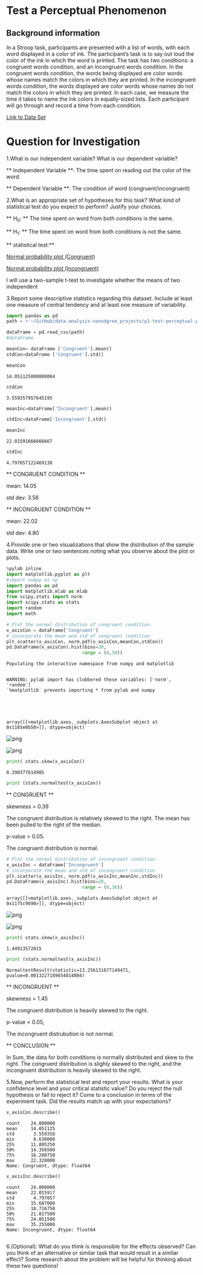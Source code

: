 
# Test a Perceptual Phenomenon

## Background information

In a Stroop task, participants are presented with a list of words, with each word displayed in a color of ink. The participant’s task is to say out loud the color of the ink in which the word is printed. The task has two conditions: a congruent words condition, and an incongruent words condition. In the congruent words condition, the words being displayed are color words whose names match the colors in which they are printed. In the incongruent words condition, the words displayed are color words whose names do not match the colors in which they are printed. In each case, we measure the time it takes to name the ink colors in equally-sized lists. Each participant will go through and record a time from each condition.

[Link to Data Set](https://github.com/ronafan/data-analysis-nanodgree_projects/blob/master/p1-perceptual-phenomenon/stroopdata.csv)  


# Question for Investigation 

1.What is our independent variable? What is our dependent variable?

** Independent Variable **: The time spent on reading out the color of the word.

** Dependent Variable **: The condition of word (congruent/incongruent)

2.What is an appropriate set of hypotheses for this task? What kind of statistical test do you expect to perform? Justify your choices.

** H<sub>0</sub>: ** The time spent on word from both conditions is the same.

** H<sub>1</sub>: ** The time spent on word from both conditions is not the same.

** statistical test:**

 [Normal probability plot (Congruent)](https://github.com/ronafan/data-analysis-nanodgree_projects/blob/master/p1-test-perceptual-phenomenon/nom_con.png) 

[Normal probability plot (Incongruent)](https://github.com/ronafan/data-analysis-nanodgree_projects/blob/master/p1-test-perceptual-phenomenon/nom_inc.png)

I will use a two-sample t-test to investigate whether the means of two independent 



3.Report some descriptive statistics regarding this dataset. Include at least one measure of central tendency and at least one measure of variability.


```python
import pandas as pd
path = r'~/GitHub/data-analysis-nanodgree_projects/p1-test-perceptual-phenomenon/stroopdata.csv'

dataFrame = pd.read_csv(path)
#dataFrame
```


```python
meanCon= dataFrame ['Congruent'].mean()
stdCon=dataFrame ['Congruent'].std()
```


```python
meanCon
```




    14.051125000000004




```python
stdCon
```




    3.559357957645195




```python
meanInc=dataFrame['Incongruent'].mean()
```


```python
stdInc=dataFrame['Incongruent'].std()
```


```python
meanInc
```




    22.01591666666667




```python
stdInc
```




    4.797057122469138



** CONGRUENT CONDITION **

mean: 14.05

std dev: 3.56

** INCONGRUENT CONDITION **

mean: 22.02

std dev: 4.80


4.Provide one or two visualizations that show the distribution of the sample data. Write one or two sentences noting what you observe about the plot or plots.


```python
%pylab inline
import matplotlib.pyplot as plt
#import numpy as np
import pandas as pd
import matplotlib.mlab as mlab
from scipy.stats import norm
import scipy.stats as stats
import random
import math

# Plot the normal distribution of congruent condition.
x_axisCon = dataFrame['Congruent']
# incorporate the mean and std of congruent condition
plt.scatter(x_axisCon, norm.pdf(x_axisCon,meanCon,stdCon))
pd.DataFrame(x_axisCon).hist(bins=30,
                            range = (0,30))
```

    Populating the interactive namespace from numpy and matplotlib


    WARNING: pylab import has clobbered these variables: ['norm', 'random']
    `%matplotlib` prevents importing * from pylab and numpy





    array([[<matplotlib.axes._subplots.AxesSubplot object at 0x1165e0b50>]], dtype=object)




![png](output_18_3.png)



![png](output_18_4.png)



```python
print( stats.skew(x_axisCon))
```

    0.390377614905



```python
print (stats.normaltest(x_axisCon))
```

** CONGRUENT **

skewness = 0.39

The congruent distribution is relatively skewed to the right. The mean has been pulled to the right of the median. 

p-value > 0.05.

The congruent distribution is normal. 


```python
# Plot the normal distribution of incongruent condition.
x_axisInc = dataFrame['Incongruent']
# incorporate the mean and std of incongruent condition
plt.scatter(x_axisInc, norm.pdf(x_axisInc,meanInc,stdInc))
pd.DataFrame(x_axisInc).hist(bins=20,
                            range = (0,36))
```




    array([[<matplotlib.axes._subplots.AxesSubplot object at 0x1175c9690>]], dtype=object)




![png](output_22_1.png)



![png](output_22_2.png)



```python
print( stats.skew(x_axisInc))
```

    1.44913572815



```python
print (stats.normaltest(x_axisInc))
```

    NormaltestResult(statistic=13.256131677149471, pvalue=0.0013227189654814804)


** INCONGRUENT **

skewness = 1.45

The congruent distribution is heavily skewed to the right. 

p-value < 0.05,

The incongruent distrubution is not normal. 

** CONCLUSION **

In Sum, the data for both conditions is normally distributed and skew to the right. The congruent distribution is slighly skewed to the right, and the incongruent distribution is heavily skewed to the right.

5.Now, perform the statistical test and report your results. What is your confidence level and your critical statistic value? Do you reject the null hypothesis or fail to reject it? Come to a conclusion in terms of the experiment task. Did the results match up with your expectations?


```python
x_axisCon.describe()
```




    count    24.000000
    mean     14.051125
    std       3.559358
    min       8.630000
    25%      11.895250
    50%      14.356500
    75%      16.200750
    max      22.328000
    Name: Congruent, dtype: float64




```python
x_axisInc.describe()
```




    count    24.000000
    mean     22.015917
    std       4.797057
    min      15.687000
    25%      18.716750
    50%      21.017500
    75%      24.051500
    max      35.255000
    Name: Incongruent, dtype: float64




```python

```

6.(Optional): What do you think is responsible for the effects observed? Can you think of an alternative or similar task that would result in a similar effect? Some research about the problem will be helpful for thinking about these two questions!


```python

```
